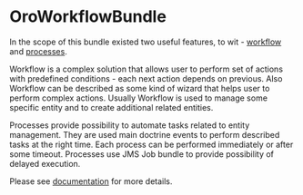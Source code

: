 OroWorkflowBundle
=================

In the scope of this bundle existed two useful features,
to wit - [workflow](./Resources/doc/reference/workflow/index.md) and
[processes](./Resources/doc/reference/processes/index.md).

Workflow is a complex solution that allows user to perform set of actions with predefined conditions -
each next action depends on previous. Also Workflow can be described as some kind of wizard that helps user
to perform complex actions. Usually Workflow is used to manage some specific entity and to create additional
related entities.

Processes provide possibility to automate tasks related to entity management. They are used main doctrine events
to perform described tasks at the right time. Each process can be performed immediately or after some timeout.
Processes use JMS Job bundle to provide possibility of delayed execution.

Please see [documentation](./Resources/doc/index.md) for more details.

